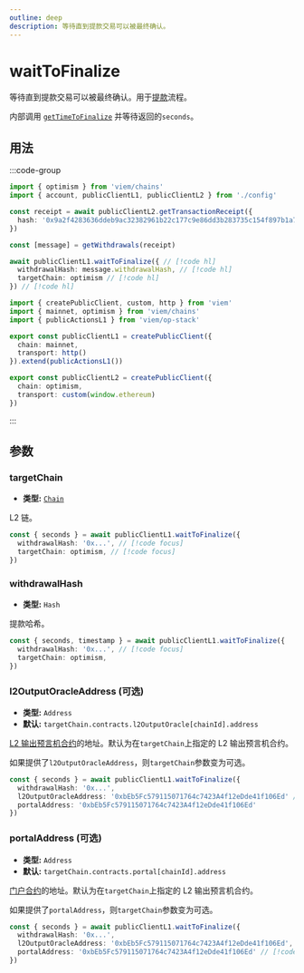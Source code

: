 ```yaml
---
outline: deep
description: 等待直到提款交易可以被最终确认。
---
```


# waitToFinalize

等待直到提款交易可以被最终确认。用于[提款](/op-stack/guides/withdrawals)流程。

内部调用 [`getTimeToFinalize`](/op-stack/actions/getTimeToFinalize) 并等待返回的`seconds`。

## 用法

:::code-group

```ts [example.ts]
import { optimism } from 'viem/chains'
import { account, publicClientL1, publicClientL2 } from './config'

const receipt = await publicClientL2.getTransactionReceipt({
  hash: '0x9a2f4283636ddeb9ac32382961b22c177c9e86dd3b283735c154f897b1a7ff4a',
})

const [message] = getWithdrawals(receipt)

await publicClientL1.waitToFinalize({ // [!code hl]
  withdrawalHash: message.withdrawalHash, // [!code hl]
  targetChain: optimism // [!code hl]
}) // [!code hl]
```

```ts [config.ts]
import { createPublicClient, custom, http } from 'viem'
import { mainnet, optimism } from 'viem/chains'
import { publicActionsL1 } from 'viem/op-stack'

export const publicClientL1 = createPublicClient({
  chain: mainnet,
  transport: http()
}).extend(publicActionsL1())

export const publicClientL2 = createPublicClient({
  chain: optimism,
  transport: custom(window.ethereum)
})
```

:::

## 参数

### targetChain

- **类型:** [`Chain`](/docs/glossary/types#chain)

L2 链。

```ts
const { seconds } = await publicClientL1.waitToFinalize({
  withdrawalHash: '0x...', // [!code focus]
  targetChain: optimism, // [!code focus]
})
```

### withdrawalHash

- **类型:** `Hash`

提款哈希。

```ts
const { seconds, timestamp } = await publicClientL1.waitToFinalize({ 
  withdrawalHash: '0x...', // [!code focus]
  targetChain: optimism, 
}) 
```

### l2OutputOracleAddress (可选)

- **类型:** `Address`
- **默认:** `targetChain.contracts.l2OutputOracle[chainId].address`

[L2 输出预言机合约](https://github.com/ethereum-optimism/optimism/blob/develop/packages/contracts-bedrock/src/L1/L2OutputOracle.sol)的地址。默认为在`targetChain`上指定的 L2 输出预言机合约。

如果提供了`l2OutputOracleAddress`，则`targetChain`参数变为可选。

```ts
const { seconds } = await publicClientL1.waitToFinalize({
  withdrawalHash: '0x...',
  l2OutputOracleAddress: '0xbEb5Fc579115071764c7423A4f12eDde41f106Ed' // [!code focus]
  portalAddress: '0xbEb5Fc579115071764c7423A4f12eDde41f106Ed'
})
```

### portalAddress (可选)

- **类型:** `Address`
- **默认:** `targetChain.contracts.portal[chainId].address`

[门户合约](https://github.com/ethereum-optimism/optimism/blob/develop/packages/contracts-bedrock/src/L1/OptimismPortal.sol)的地址。默认为在`targetChain`上指定的 L2 输出预言机合约。

如果提供了`portalAddress`，则`targetChain`参数变为可选。

```ts
const { seconds } = await publicClientL1.waitToFinalize({
  withdrawalHash: '0x...',
  l2OutputOracleAddress: '0xbEb5Fc579115071764c7423A4f12eDde41f106Ed',
  portalAddress: '0xbEb5Fc579115071764c7423A4f12eDde41f106Ed' // [!code focus]
})
```